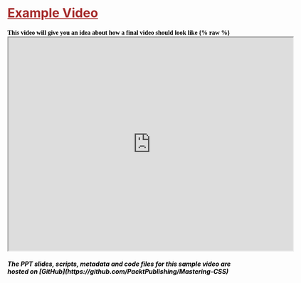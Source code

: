 <h1 style="text-decoration: underline; color:brown">Example Video</h1>

<h4 style="color:black; font-family:Times New Roman"> This video will give you an idea about how a final video should look like
{% raw %}

<iframe src="https://drive.google.com/file/d/0B7WrhFqfMcogTGUweFJMOTJkNW8/preview" width="640" height="480"></iframe>


<h5 style="color:black;"> The PPT slides, scripts, metadata and code files for this sample video are hosted on [GitHub](https://github.com/PacktPublishing/Mastering-CSS)








